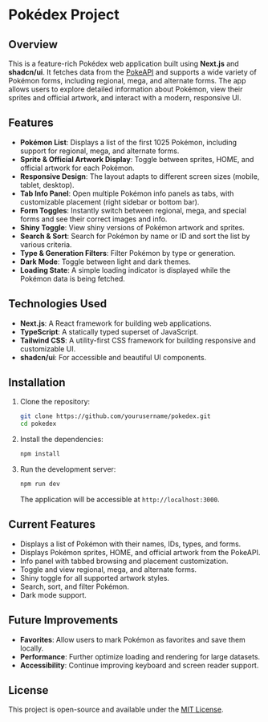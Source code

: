 # Pokédex Project

## Overview

This is a feature-rich Pokédex web application built using **Next.js** and **shadcn/ui**. It fetches data from the [PokeAPI](https://pokeapi.co/) and supports a wide variety of Pokémon forms, including regional, mega, and alternate forms. The app allows users to explore detailed information about Pokémon, view their sprites and official artwork, and interact with a modern, responsive UI.

## Features

- **Pokémon List**: Displays a list of the first 1025 Pokémon, including support for regional, mega, and alternate forms.
- **Sprite & Official Artwork Display**: Toggle between sprites, HOME, and official artwork for each Pokémon.
- **Responsive Design**: The layout adapts to different screen sizes (mobile, tablet, desktop).
- **Tab Info Panel**: Open multiple Pokémon info panels as tabs, with customizable placement (right sidebar or bottom bar).
- **Form Toggles**: Instantly switch between regional, mega, and special forms and see their correct images and info.
- **Shiny Toggle**: View shiny versions of Pokémon artwork and sprites.
- **Search & Sort**: Search for Pokémon by name or ID and sort the list by various criteria.
- **Type & Generation Filters**: Filter Pokémon by type or generation.
- **Dark Mode**: Toggle between light and dark themes.
- **Loading State**: A simple loading indicator is displayed while the Pokémon data is being fetched.

## Technologies Used

- **Next.js**: A React framework for building web applications.
- **TypeScript**: A statically typed superset of JavaScript.
- **Tailwind CSS**: A utility-first CSS framework for building responsive and customizable UI.
- **shadcn/ui**: For accessible and beautiful UI components.

## Installation

1. Clone the repository:

   ```bash
   git clone https://github.com/yourusername/pokedex.git
   cd pokedex
   ```

2. Install the dependencies:

   ```bash
   npm install
   ```

3. Run the development server:

   ```bash
   npm run dev
   ```

   The application will be accessible at `http://localhost:3000`.

## Current Features

- Displays a list of Pokémon with their names, IDs, types, and forms.
- Displays Pokémon sprites, HOME, and official artwork from the PokeAPI.
- Info panel with tabbed browsing and placement customization.
- Toggle and view regional, mega, and alternate forms.
- Shiny toggle for all supported artwork styles.
- Search, sort, and filter Pokémon.
- Dark mode support.

## Future Improvements

- **Favorites**: Allow users to mark Pokémon as favorites and save them locally.
- **Performance**: Further optimize loading and rendering for large datasets.
- **Accessibility**: Continue improving keyboard and screen reader support.

## License

This project is open-source and available under the [MIT License](LICENSE).